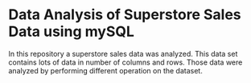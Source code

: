 # Data Analysis of Superstore Sales Data using mySQL
In this repository a superstore sales data was analyzed. This data set contains lots of data in number of columns and rows. Those data were analyzed by performing different operation on the dataset. 
